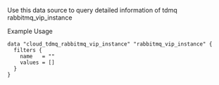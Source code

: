Use this data source to query detailed information of tdmq rabbitmq_vip_instance

Example Usage

```hcl
data "cloud_tdmq_rabbitmq_vip_instance" "rabbitmq_vip_instance" {
  filters {
	name   = ""
	values = []
  }
}
```